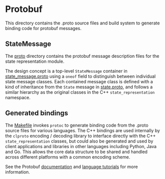# Protobuf

This directory contains the .proto source files and build system to generate binding code for protobuf messages.

## StateMessage

The [proto](./proto) directory contains the protobuf message description files for the state representation module.

The design concept is a top-level `StateMessage` container in [state_message.proto](./proto/state_representation/state_message.proto)
using a `oneof` field to distinguish between individual state message classes.
Each contained message class is defined with a kind of inheritance from the `State` message in [state.proto](./proto/state_representation/state.proto),
and follows a similar hierarchy as the original classes in the C++ `state_representation` namespace.

## Generated bindings

The [Makefile](./Makefile) invokes `protoc` to generate binding code from the .proto source files for various languages.
The C++ bindings are used internally by the `clproto` encoding / decoding library to interface directly
with the C++ `state_representation` classes, but could also be generated and used by client applications and libraries
in other languages including Python, Java and Go. This allows the core data structure to be shared and handled
across different platforms with a common encoding scheme.

See the Protobuf [documentation](https://developers.google.com/protocol-buffers) and
[language tutorials](https://developers.google.com/protocol-buffers/docs/tutorials) for more information.

